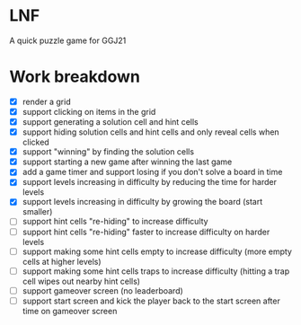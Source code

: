 # LNF

A quick puzzle game for GGJ21

# Work breakdown

* [X] render a grid
* [X] support clicking on items in the grid
* [X] support generating a solution cell and hint cells
* [X] support hiding solution cells and hint cells and only reveal cells when clicked
* [X] support "winning" by finding the solution cells
* [X] support starting a new game after winning the last game
* [X] add a game timer and support losing if you don't solve a board in time
* [X] support levels increasing in difficulty by reducing the time for harder levels
* [X] support levels increasing in difficulty by growing the board (start smaller)
* [ ] support hint cells "re-hiding" to increase difficulty
* [ ] support hint cells "re-hiding" faster to increase difficulty on harder levels
* [ ] support making some hint cells empty to increase difficulty (more empty cells at higher levels)
* [ ] support making some hint cells traps to increase difficulty (hitting a trap cell wipes out nearby hint cells)
* [ ] support gameover screen (no leaderboard)
* [ ] support start screen and kick the player back to the start screen after time on gameover screen
